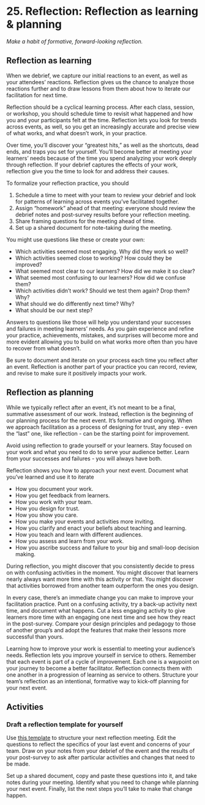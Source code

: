 # 25. Reflection: Reflection as learning & planning

*Make a habit of formative, forward-looking reflection.*

## Reflection as learning

When we debrief, we capture our initial reactions to an event, as well as your attendees’ reactions. Reflection gives us the chance to analyze those reactions further and to draw lessons from them about how to iterate our facilitation for next time.

Reflection should be a cyclical learning process. After each class, session, or workshop, you should schedule time to  revisit what happened and how you and your participants felt at the time. Reflection lets you look for trends across events, as well, so you get an increasingly accurate and precise view of what works, and what doesn’t work, in your practice.

Over time, you’ll discover your “greatest hits,” as well as the shortcuts, dead ends, and traps you set for yourself. You’ll become better at meeting your learners’ needs because of the time you spend analyzing your work deeply through reflection. If your debrief captures the effects of your work, reflection give you the time to look for and address their causes.

To formalize your reflection practice, you should

1. Schedule a time to meet with your team to review your debrief and look for patterns of learning across events you’ve facilitated together. 
2. Assign “homework” ahead of that meeting: everyone should review the debrief notes and post-survey results before your reflection meeting.
3. Share framing questions for the meeting ahead of time.
4. Set up a shared document for note-taking during the meeting.

You might use questions like these or create your own:

- Which activities seemed most engaging. Why did they work so well?
- Which activities seemed close to working? How could they be improved?
- What seemed most clear to our learners? How did we make it so clear?
- What seemed most confusing to our learners? How did we confuse them?
- Which activities didn’t work? Should we test them again? Drop them? Why?
- What should we do differently next time? Why?
- What should be our next step?

Answers to questions like those will help you understand your successes and failures in meeting learners’ needs. As you gain experience and refine your practice, achievements, mistakes, and surprises will become more and more evident allowing you to build on what works more often than you have to recover from what doesn’t.

Be sure to document and iterate on your process each time you reflect after an event. Reflection is another part of your practice you can record, review, and revise to make sure it positively impacts your work.

## Reflection as planning

While we typically reflect after an event, it’s not meant to be a final, summative assessment of our work. Instead, reflection is the beginning of our planning process for the next event. It’s formative and ongoing. When we approach facilitation as a process of designing for trust, any step - even the “last” one, like reflection - can be the starting point for improvement.

Avoid using reflection to grade yourself or your learners. Stay focused on your work and what you need to do to serve your audience better. Learn from your successes and failures - you will always have both. 

Reflection shows you how to approach your next event. Document what you’ve learned and use it to iterate

- How you document your work.
- How you get feedback from learners.
- How you work with your team.
- How you design for trust.
- How you show you care.
- How you make your events and activities more inviting.
- How you clarify and enact your beliefs about teaching and learning.
- How you teach and learn with different audiences. 
- How you assess and learn from your work.
- How you ascribe success and failure to your big and small-loop decision making.

During reflection, you might discover that you consistently decide to press on with confusing activities in the moment. You might discover that learners nearly always want more time with this activity or that. You might discover that activities borrowed from another team outperform the ones you design.

In every case, there’s an immediate change you can make to improve your facilitation practice. Punt on a confusing activity, try a back-up activity next time, and document what happens. Cut a less engaging activity to give learners more time with an engaging one next time and see how they react in the post-survey. Compare your design principles and pedagogy to those of another group’s and adopt the features that make their lessons more successful than yours. 

Learning how to improve your work is essential to meeting your audience’s needs. Reflection lets you improve yourself in service to others. Remember that each event is part of a cycle of improvement. Each one is a waypoint on your journey to become a better facilitator. Reflection connects them with one another in a progression of learning as service to others. Structure your team’s reflection as an intentional, formative way to kick-off planning for your next event.

## Activities

### Draft a reflection template for yourself

Use [this template](/activities/reflection-template) to structure your next reflection meeting. Edit the questions to reflect the specifics of your last event and concerns of your team. Draw on your notes from your debrief of the event and the results of your post-survey to ask after particular activities and changes that need to be made.

Set up a shared document, copy and paste these questions into it, and take notes during your meeting. Identify what you need to change while planning your next event. Finally, list the next steps you’ll take to make that change happen.
